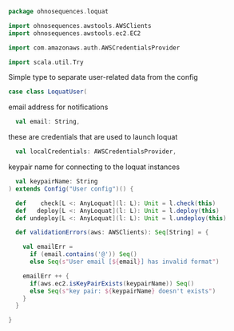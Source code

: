 
```scala
package ohnosequences.loquat

import ohnosequences.awstools.AWSClients
import ohnosequences.awstools.ec2.EC2

import com.amazonaws.auth.AWSCredentialsProvider

import scala.util.Try
```

Simple type to separate user-related data from the config

```scala
case class LoquatUser(
```

email address for notifications

```scala
  val email: String,
```

these are credentials that are used to launch loquat

```scala
  val localCredentials: AWSCredentialsProvider,
```

keypair name for connecting to the loquat instances

```scala
  val keypairName: String
) extends Config("User config")() {

  def    check[L <: AnyLoquat](l: L): Unit = l.check(this)
  def   deploy[L <: AnyLoquat](l: L): Unit = l.deploy(this)
  def undeploy[L <: AnyLoquat](l: L): Unit = l.undeploy(this)

  def validationErrors(aws: AWSClients): Seq[String] = {

    val emailErr =
      if (email.contains('@')) Seq()
      else Seq(s"User email [${email}] has invalid format")

    emailErr ++ {
      if(aws.ec2.isKeyPairExists(keypairName)) Seq()
      else Seq(s"key pair: ${keypairName} doesn't exists")
    }
  }

}

```




[main/scala/ohnosequences/loquat/configs/autoscaling.scala]: autoscaling.scala.md
[main/scala/ohnosequences/loquat/configs/general.scala]: general.scala.md
[main/scala/ohnosequences/loquat/configs/loquat.scala]: loquat.scala.md
[main/scala/ohnosequences/loquat/configs/resources.scala]: resources.scala.md
[main/scala/ohnosequences/loquat/configs/termination.scala]: termination.scala.md
[main/scala/ohnosequences/loquat/configs/user.scala]: user.scala.md
[main/scala/ohnosequences/loquat/dataMappings.scala]: ../dataMappings.scala.md
[main/scala/ohnosequences/loquat/dataProcessing.scala]: ../dataProcessing.scala.md
[main/scala/ohnosequences/loquat/logger.scala]: ../logger.scala.md
[main/scala/ohnosequences/loquat/loquats.scala]: ../loquats.scala.md
[main/scala/ohnosequences/loquat/manager.scala]: ../manager.scala.md
[main/scala/ohnosequences/loquat/terminator.scala]: ../terminator.scala.md
[main/scala/ohnosequences/loquat/utils.scala]: ../utils.scala.md
[main/scala/ohnosequences/loquat/worker.scala]: ../worker.scala.md
[test/scala/ohnosequences/loquat/test/config.scala]: ../../../../../test/scala/ohnosequences/loquat/test/config.scala.md
[test/scala/ohnosequences/loquat/test/data.scala]: ../../../../../test/scala/ohnosequences/loquat/test/data.scala.md
[test/scala/ohnosequences/loquat/test/dataMappings.scala]: ../../../../../test/scala/ohnosequences/loquat/test/dataMappings.scala.md
[test/scala/ohnosequences/loquat/test/dataProcessing.scala]: ../../../../../test/scala/ohnosequences/loquat/test/dataProcessing.scala.md
[test/scala/ohnosequences/loquat/test/md5.scala]: ../../../../../test/scala/ohnosequences/loquat/test/md5.scala.md